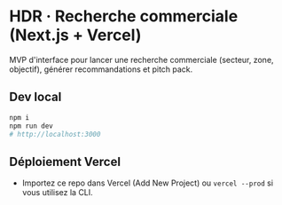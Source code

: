 # HDR · Recherche commerciale (Next.js + Vercel)

MVP d'interface pour lancer une recherche commerciale (secteur, zone, objectif), générer recommandations et pitch pack.

## Dev local
```bash
npm i
npm run dev
# http://localhost:3000
```

## Déploiement Vercel
- Importez ce repo dans Vercel (Add New Project) ou `vercel --prod` si vous utilisez la CLI.
